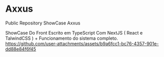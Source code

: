 # Axxus
Public Repository ShowCase Axxus

ShowCase Do Front Escrito em TypeScript Com NextJS ( React e TalwindCSS ) + Funcionamento do sistema completo.
https://github.com/user-attachments/assets/b9a6fcc1-bc76-4357-901e-dd88e84f6f45



